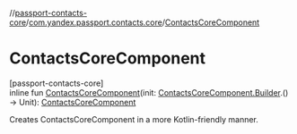 //[passport-contacts-core](../../index.md)/[com.yandex.passport.contacts.core](index.md)/[ContactsCoreComponent](-contacts-core-component.md)

# ContactsCoreComponent

[passport-contacts-core]\
inline fun [ContactsCoreComponent](-contacts-core-component.md)(init: [ContactsCoreComponent.Builder](-contacts-core-component/-builder/index.md).() -&gt; Unit): [ContactsCoreComponent](-contacts-core-component/index.md)

Creates ContactsCoreComponent in a more Kotlin-friendly manner.
